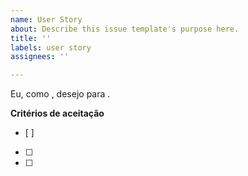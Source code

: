 ```yaml
---
name: User Story
about: Describe this issue template's purpose here.
title: ''
labels: user story
assignees: ''

---
```


Eu, como , desejo  para .

**Critérios de aceitação**
- [ ] 
- [ ] 
- [ ]
